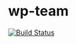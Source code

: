 # wp-team

[![Build Status](https://travis-ci.org/maab16/wp-team.svg?branch=master)](https://travis-ci.org/maab16/wp-team)
